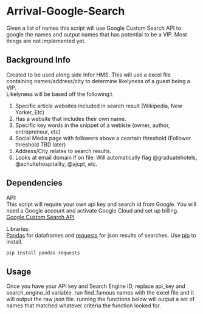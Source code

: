 # Arrival-Google-Search

Given a list of names this script will use Google Custom Search API to google the names and output names that has potential to be a VIP. Most things are not implemented yet.

## Background Info

Created to be used along side Infor HMS. This will use a excel file containing names/address/city to determine likelyness of a guest being a VIP.\
Likelyness will be based off the following:\
1. Specific article websites included in search result (Wikipedia, New Yorker, Etc)
2. Has a website that includes their own name.
3. Specific key words in the snippet of a webiste (owner, author, entrepreneur, etc)
4. Social Media page with followers above a ceartain threshold (Follower threshold TBD later)
5. Address/City relates to search results.
6. Looks at email domain if on file. Will automatically flag @graduatehotels, @schultehospitality, @ajcpt, etc.

## Dependencies

API:\
This script will require your own api key and search id from Google. You will need a Google account and activate Google Cloud and set up billing.\
[Google Custom Search API](https://developers.google.com/custom-search/v1/overview)

Libraries:\
[Pandas](https://pandas.pydata.org/) for dataframes and [requests](https://pypi.org/project/requests/) for json results of searches. Use [pip](https://pip.pypa.io/en/stable/) to install.

```bash
pip install pandas requests
```

## Usage

Once you have your API key and Search Engine ID, replace api_key and search_engine_id variable. run find_famous names with the excel file and it will output the raw json file. running the functions below will output a set of names that matched whatever criteria the function looked for.